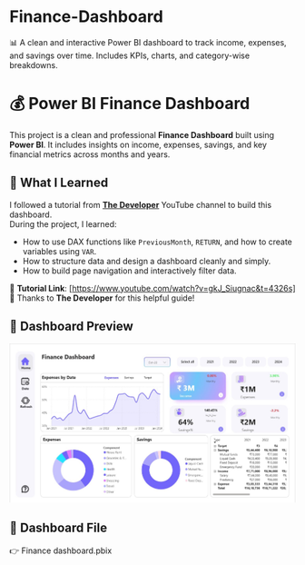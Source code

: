 # Finance-Dashboard
📊 A clean and interactive Power BI dashboard to track income, expenses, and savings over time. Includes KPIs, charts, and category-wise breakdowns.

# 💰 Power BI Finance Dashboard

This project is a clean and professional **Finance Dashboard** built using **Power BI**. It includes insights on income, expenses, savings, and key financial metrics across months and years.

## 📘 What I Learned

I followed a tutorial from [**The Developer**](https://www.youtube.com/@The-Developer-BI) YouTube channel to build this dashboard.  
During the project, I learned:
- How to use DAX functions like `PreviousMonth`, `RETURN`, and how to create variables using `VAR`.
- How to structure data and design a dashboard cleanly and simply.
- How to build page navigation and interactively filter data.

🎥 **Tutorial Link**: [https://www.youtube.com/watch?v=gkJ_Siugnac&t=4326s]  
🙌 Thanks to **The Developer** for this helpful guide!

## 📸 Dashboard Preview

![Finance Dashboard](Dashboard%20Pic.jpg)

## 📂 Dashboard File

👉 Finance dashboard.pbix

